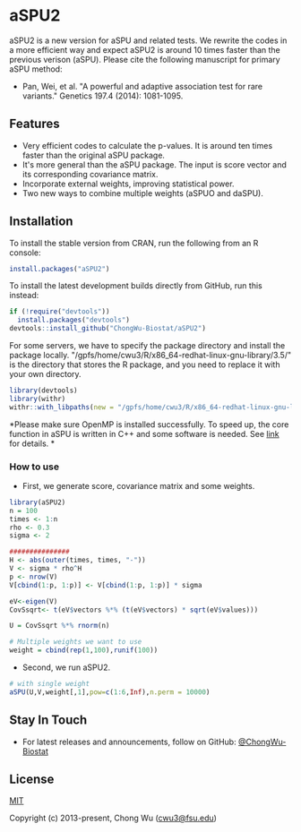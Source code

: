 # aSPU2 

aSPU2 is a new version for aSPU and related tests. We rewrite the codes in a more efficient way and expect aSPU2 is around 10 times faster than the previous verison (aSPU). Please cite the following manuscript for primary aSPU method:

* Pan, Wei, et al. "A powerful and adaptive association test for rare variants." Genetics 197.4 (2014): 1081-1095.

## Features

* Very efficient codes to calculate the p-values. It is around ten times faster than the original aSPU package.
* It's more general than the aSPU package. The input is score vector and its corresponding covariance matrix.
* Incorporate external weights, improving statistical power.
* Two new ways to combine multiple weights (aSPUO and daSPU).


## Installation

To install the stable version from CRAN, run the following from an R console: 

```R
install.packages("aSPU2")
```

To install the latest development builds directly from GitHub, run this instead:

```R
if (!require("devtools"))
  install.packages("devtools")
devtools::install_github("ChongWu-Biostat/aSPU2")
```

For some servers, we have to specify the package directory and install the package locally. "/gpfs/home/cwu3/R/x86_64-redhat-linux-gnu-library/3.5/" is the directory that stores the R package, and you need to replace it with your own directory.
```R
library(devtools)
library(withr)
withr::with_libpaths(new = "/gpfs/home/cwu3/R/x86_64-redhat-linux-gnu-library/3.5/", install_github("ChongWu-Biostat/aSPU2"))
```

*Please make sure OpenMP is installed successfully. To speed up, the core function in aSPU is written in C++ and some software is needed. See [link](http://thecoatlessprofessor.com/programming/openmp-in-r-on-os-x/#after-3-4-0) for details. *



### How to use

* First, we generate score, covariance matrix and some weights.

```R
library(aSPU2)
n = 100
times <- 1:n
rho <- 0.3
sigma <- 2

###############
H <- abs(outer(times, times, "-"))
V <- sigma * rho^H
p <- nrow(V)
V[cbind(1:p, 1:p)] <- V[cbind(1:p, 1:p)] * sigma

eV<-eigen(V)
CovSsqrt<- t(eV$vectors %*% (t(eV$vectors) * sqrt(eV$values)))

U = CovSsqrt %*% rnorm(n)

# Multiple weights we want to use
weight = cbind(rep(1,100),runif(100))
```

* Second, we run aSPU2.

```R
# with single weight
aSPU(U,V,weight[,1],pow=c(1:6,Inf),n.perm = 10000)

```



## Stay In Touch

- For latest releases and announcements, follow on GitHub: [@ChongWu-Biostat](https://github.com/ChongWu-Biostat)


## License

[MIT](http://opensource.org/licenses/MIT)

Copyright (c) 2013-present, Chong Wu (cwu3@fsu.edu) 

